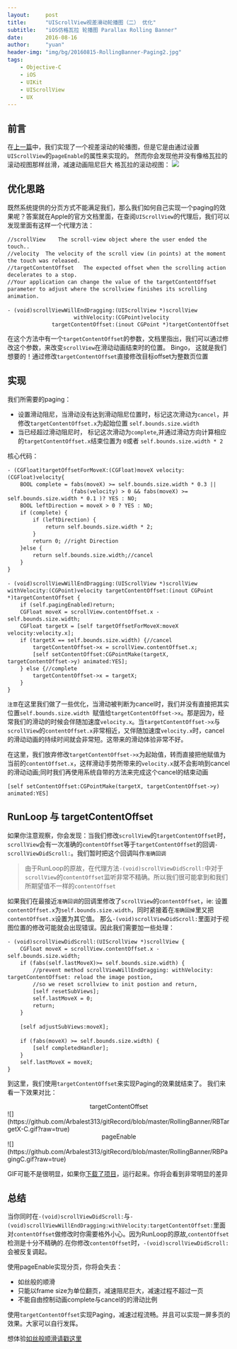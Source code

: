 ```yaml
---
layout:     post
title:      "UIScrollView视差滑动轮播图（二） 优化"
subtitle:   "iOS仿格瓦拉 轮播图 Parallax Rolling Banner"
date:       2016-08-16
author:     "yuan"
header-img: "img/bg/20160815-RollingBanner-Paging2.jpg"
tags:
    - Objective-C
    - iOS
    - UIKit
    - UIScrollView
    - UX
---
```


## 前言
在[上一篇](http://hyyy.me/2016/08/15/RollingBanner/)中，我们实现了一个视差滚动的轮播图，但是它是由通过设置`UIScrollView`的`pageEnable`的属性来实现的。 然而你会发现他并没有像格瓦拉的滚动视图那样丝滑，减速动画阻尼巨大
格瓦拉的滚动视图：
![](https://github.com/Arbalest313/gitRecord/blob/master/RollingBanner/Gewala.gif?raw=true)


## 优化思路
既然系统提供的分页方式不能满足我们，那么我们如何自己实现一个paging的效果呢？答案就在Apple的官方文档里面，在查阅`UIScrollView`的代理后，我们可以发现里面有这样一个代理方法：

```objc
//scrollView	The scroll-view object where the user ended the touch..
//velocity	The velocity of the scroll view (in points) at the moment the touch was released.
//targetContentOffset	The expected offset when the scrolling action decelerates to a stop.
//Your application can change the value of the targetContentOffset parameter to adjust where the scrollview finishes its scrolling animation.

- (void)scrollViewWillEndDragging:(UIScrollView *)scrollView
                     withVelocity:(CGPoint)velocity
              targetContentOffset:(inout CGPoint *)targetContentOffset
```
在这个方法中有一个`targetContentOffset`的参数，文档里指出，我们可以通过修改这个参数，来改变`scrollView`在滑动动画结束时的位置。 Bingo， 这就是我们想要的！通过修改`targetContentOffset`直接修改目标offset为整数页位置

## 实现
我们所需要的paging：

* 设置滑动阻尼，当滑动没有达到滑动阻尼位置时，标记这次滑动为`cancel`，并修改`targetContentOffset.x`为起始位置 `self.bounds.size.width`
* 当已经超过滑动阻尼时， 标记这次滑动为`complete`,并通过滑动方向计算相应的`targetContentOffset.x`结束位置为 `0`或者 `self.bounds.size.width * 2`

核心代码：

```objc
- (CGFloat)targetOffsetForMoveX:(CGFloat)moveX velocity:(CGFloat)velocity{
    BOOL complete = fabs(moveX) >= self.bounds.size.width * 0.3 ||
                    (fabs(velocity) > 0 && fabs(moveX) >= self.bounds.size.width * 0.1 )? YES : NO;
    BOOL leftDirection = moveX > 0 ? YES : NO;
    if (complete) {
        if (leftDirection) {
            return self.bounds.size.width * 2;
        }
        return 0; //right Direction
    }else {
        return self.bounds.size.width;//cancel
    }
}

- (void)scrollViewWillEndDragging:(UIScrollView *)scrollView withVelocity:(CGPoint)velocity targetContentOffset:(inout CGPoint *)targetContentOffset {
    if (self.pagingEnabled)return;
    CGFloat moveX = scrollView.contentOffset.x - self.bounds.size.width;
    CGFloat targetX = [self targetOffsetForMoveX:moveX velocity:velocity.x];
    if (targetX == self.bounds.size.width) {//cancel
        targetContentOffset->x = scrollView.contentOffset.x;
        [self setContentOffset:CGPointMake(targetX, targetContentOffset->y) animated:YES];
    } else {//complete
        targetContentOffset->x = targetX;
    }
}
```
`注意`在这里我们做了一些优化，当滑动被判断为cancel时，我们并没有直接把其实位置`self.bounds.size.width `赋值给`targetContentOffset->x`。那是因为，经常我们的滑动的时候会伴随加速度`velocity.x`。当`targetContentOffset->x`与`scrollView`的`contentOffset.x`非常相近，又伴随加速度`velocity.x`时，cancel的滑动动画的持续时间就会非常短。这带来的滑动体验非常不好。

在这里，我们放弃修改`targetContentOffset->x`为起始值，转而直接把他赋值为当前的`contentOffset.x`，这样滑动手势所带来的`velocity.x`就不会影响到cancel的滑动动画;同时我们再使用系统自带的方法来完成这个cancel的结束动画

```objc
[self setContentOffset:CGPointMake(targetX, targetContentOffset->y) animated:YES] 
```

## RunLoop 与 targetContentOffset
如果你注意观察，你会发现：当我们修改`scrollView`的`targetContentOffset`时，`scrollView`会有一次准确的`contentOffset`等于`targetContentOffset`的回调`-scrollViewDidScroll:`。我们暂时把这个回调叫作`准确回调`

> 由于RunLoop的原故，在代理方法`-(void)scrollViewDidScroll:`中对于`scrollView`的`contentOffset`监听非常不精确。所以我们很可能拿到和我们所期望值不一样的`contentOffset`

如果我们在最接近`准确回调`的回调里修改了`scrollView`的`contentOffset`，ie: 设置`contentOffset.x`为`self.bounds.size.width`，同时紧接着在`准确回掉`里又把`contentOffset.x`设置为其它值。 那么`-(void)scrollViewDidScroll:`里面对于视图位置的修改可能就会出现错误。因此我们需要加一些处理：

```objc
- (void)scrollViewDidScroll:(UIScrollView *)scrollView {
    CGFloat moveX = scrollView.contentOffset.x - self.bounds.size.width;
    if (fabs(self.lastMoveX)>= self.bounds.size.width) {
        //prevent method scrollViewWillEndDragging: withVelocity: targetContentOffset: reload the image postion, 
        //so we reset scrollview to init postion and return,
        [self resetSubViews];
        self.lastMoveX = 0;
        return;
    }
    
    [self adjustSubViews:moveX];
    
    if (fabs(moveX) >= self.bounds.size.width) {
        [self completedHandler];
    }
    self.lastMoveX = moveX;
}
```
到这里，我们使用`targetContentOffset`来实现Paging的效果就结束了。 我们来看一下效果对比：

<center>targetContentOffset</center>
![](https://github.com/Arbalest313/gitRecord/blob/master/RollingBanner/RBTargetX-C.gif?raw=true)
<br>
<center>pageEnable</center>
![](https://github.com/Arbalest313/gitRecord/blob/master/RollingBanner/RBPagingC.gif?raw=true)

GIF可能不是很明显，如果你[下载了项目](https://github.com/Arbalest313/HYRollingBanner)，运行起来。你将会看到非常明显的差异

## 总结
当你同时在`-(void)scrollViewDidScroll:`与`- (void)scrollViewWillEndDragging:withVelocity:targetContentOffset:`里面对`contentOffset`做修改时你需要格外小心。因为RunLoop的原故,`contentOffset `检测是十分不精确的.在你修改`contentOffset`时，`-(void)scrollViewDidScroll:`会被反复调起。

使用pageEnable实现分页，你将会失去：

* 如丝般的顺滑
* 只能以frame size为单位翻页，减速阻尼巨大，减速过程不超过一页
* 不能自由控制动画complete与cancel的的滑动比例

使用`targetContentOffset`实现Paging，减速过程流畅。并且可以实现一屏多页的效果。大家可以自行发挥。 


想体验[如丝般顺滑请戳这里](https://github.com/Arbalest313/HYRollingBanner)


